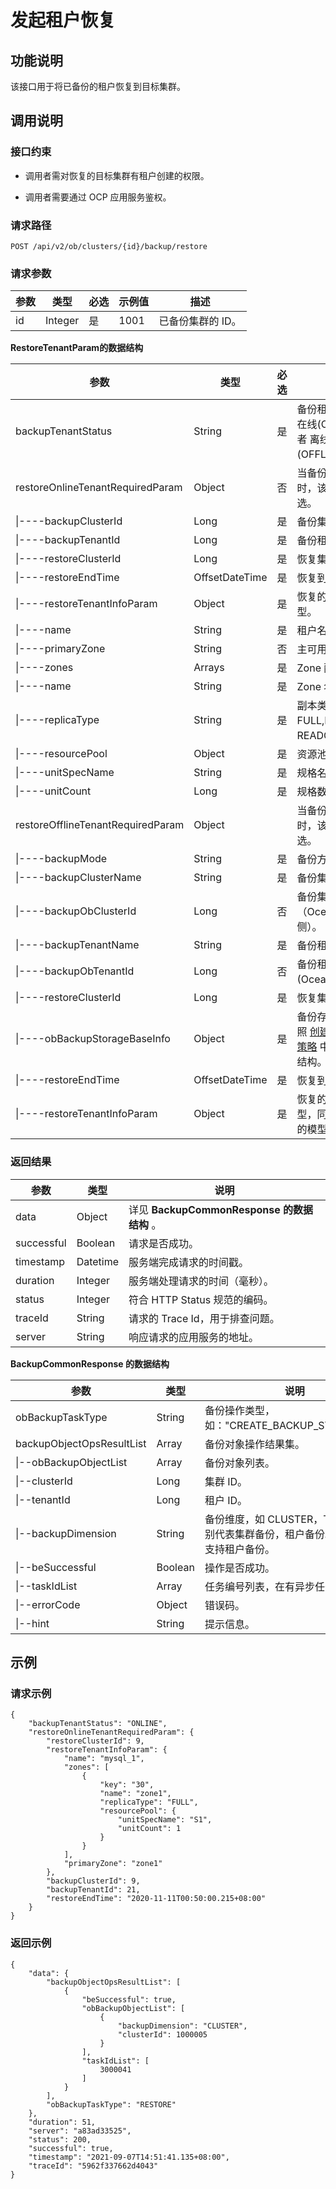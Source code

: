 发起租户恢复
===========================

功能说明
-------------------------

该接口用于将已备份的租户恢复到目标集群。

调用说明
-------------------------

### 接口约束

* 调用者需对恢复的目标集群有租户创建的权限。

* 调用者需要通过 OCP 应用服务鉴权。

### 请求路径

`POST /api/v2/ob/clusters/{id}/backup/restore`

### 请求参数

| 参数 |   类型    | 必选 | 示例值  |     描述     |
|----|---------|----|------|------------|
| id | Integer | 是  | 1001 | 已备份集群的 ID。 |

**RestoreTenantParam的数据结构**

|                 参数                 |       类型       | 必选 |                                      说明                                      |
|------------------------------------|----------------|----|------------------------------------------------------------------------------|
| backupTenantStatus | String         | 是  | 备份租户的状态，在线(ONLINE) 或者 离线(OFFLINE)。                           |
| restoreOnlineTenantRequiredParam   | Object         | 否  | 当备份租户是在线时，该参数为必选。                                                            |
| \|----backupClusterId              | Long           | 是  | 备份集群 ID。                                                                     |
| \|----backupTenantId               | Long           | 是  | 备份租户 ID。                                                                     |
| \|----restoreClusterId             | Long           | 是  | 恢复集群 ID。                                                                     |
| \|----restoreEndTime               | OffsetDateTime | 是  | 恢复到某个时刻。                                                                     |
| \|----restoreTenantInfoParam       | Object         | 是  | 恢复的目标租户模型。                                                                   |
| \|----name                         | String         | 是  | 租户名。                                                                         |
| \|----primaryZone                  | String         | 否  | 主可用区。                                                                        |
| \|----zones                        | Arrays         | 是  | Zone 配置。                                                                     |
| \|----name                         | String         | 是  | Zone 名。                                                                      |
| \|----replicaType                  | String         | 是  | 副本类型，包括FULL,LOGONLY、READONLY。                                                |
| \|----resourcePool                 | Object         | 是  | 资源池配置。                                                                       |
| \|----unitSpecName | String         | 是  | 规格名。                                                                         |
| \|----unitCount                    | Long           | 是  | 规格数目。                                                                        |
| restoreOfflineTenantRequiredParam  | Object         |    | 当备份租户是离线时，该参数为必选。                                                            |
| \|----backupMode                   | String         | 是  | 备份方式。                                                                        |
| \|----backupClusterName            | String         | 是  | 备份集群名。                                                                       |
| \|----backupObClusterId            | Long           | 否  | 备份集群 ID（OceanBase 侧）。                                                               |
| \|----backupTenantName             | String         | 是  | 备份租户名。                                                                       |
| \|----backupObTenantId             | Long           | 否  | 备份租户 ID (OceanBase 侧)。                                                              |
| \|----restoreClusterId             | Long           | 是  | 恢复集群 ID。                                                                     |
| \|----obBackupStorageBaseInfo      | Object         | 是  | 备份存储信息，参照 [创建集群的备份策略](../1600.backup-and-restoration-3/200.create-a-backup-policy-for-the-cluster-1.md) 中的具体数据结构。 |
| \|----restoreEndTime               | OffsetDateTime | 是  | 恢复到某个时刻。                                                                     |
| \|----restoreTenantInfoParam       | Object         | 是  | 恢复的目标租户模型，同在线恢复中的模型。                                                         |

### 返回结果

|     参数     |    类型    |                 说明                  |
|------------|----------|-------------------------------------|
| data       | Object   | 详见 **BackupCommonResponse 的数据结构** 。 |
| successful | Boolean  | 请求是否成功。                             |
| timestamp  | Datetime | 服务端完成请求的时间戳。                        |
| duration   | Integer  | 服务端处理请求的时间（毫秒）。                     |
| status     | Integer  | 符合 HTTP Status 规范的编码。               |
| traceId    | String   | 请求的 Trace Id，用于排查问题。                |
| server     | String   | 响应请求的应用服务的地址。                       |

**BackupCommonResponse 的数据结构**

|            参数             |   类型    |                       说明                        |
|---------------------------|---------|-------------------------------------------------|
| obBackupTaskType          | String  | 备份操作类型，如："CREATE_BACKUP_STRATEGY"。              |
| backupObjectOpsResultList | Array   | 备份对象操作结果集。                                      |
| \|--obBackupObjectList    | Array   | 备份对象列表。                                         |
| \|--clusterId             | Long    | 集群 ID。                                          |
| \|--tenantId              | Long    | 租户 ID。                                          |
| \|--backupDimension       | String  | 备份维度，如 CLUSTER，TENANT 分别代表集群备份，租户备份。目前暂不支持租户备份。 |
| \|--beSuccessful          | Boolean | 操作是否成功。                                         |
| \|--taskIdList            | Array   | 任务编号列表，在有异步任务下返回。                               |
| \|--errorCode             | Object  | 错误码。                                            |
| \|--hint                  | String  | 提示信息。                                           |

示例
-----------------------

### 请求示例

```unknow
{
    "backupTenantStatus": "ONLINE",
    "restoreOnlineTenantRequiredParam": {
        "restoreClusterId": 9,
        "restoreTenantInfoParam": {
            "name": "mysql_1",
            "zones": [
                {
                    "key": "30",
                    "name": "zone1",
                    "replicaType": "FULL",
                    "resourcePool": {
                        "unitSpecName": "S1",
                        "unitCount": 1
                    }
                }
            ],
            "primaryZone": "zone1"
        },
        "backupClusterId": 9,
        "backupTenantId": 21,
        "restoreEndTime": "2020-11-11T00:50:00.215+08:00"
    }
}
```

### 返回示例

```unknow
{
    "data": {
        "backupObjectOpsResultList": [
            {
                "beSuccessful": true,
                "obBackupObjectList": [
                    {
                        "backupDimension": "CLUSTER",
                        "clusterId": 1000005
                    }
                ],
                "taskIdList": [
                    3000041
                ]
            }
        ],
        "obBackupTaskType": "RESTORE"
    },
    "duration": 51,
    "server": "a83ad33525",
    "status": 200,
    "successful": true,
    "timestamp": "2021-09-07T14:51:41.135+08:00",
    "traceId": "5962f337662d4043"
}
```
